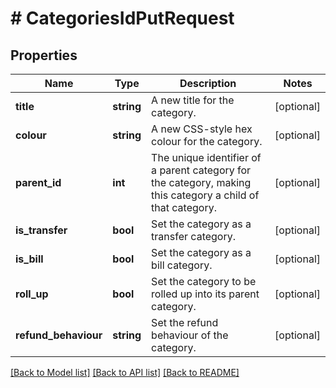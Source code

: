 # # CategoriesIdPutRequest

## Properties

Name | Type | Description | Notes
------------ | ------------- | ------------- | -------------
**title** | **string** | A new title for the category. | [optional]
**colour** | **string** | A new CSS-style hex colour for the category. | [optional]
**parent_id** | **int** | The unique identifier of a parent category for the category, making this category a child of that category. | [optional]
**is_transfer** | **bool** | Set the category as a transfer category. | [optional]
**is_bill** | **bool** | Set the category as a bill category. | [optional]
**roll_up** | **bool** | Set the category to be rolled up into its parent category. | [optional]
**refund_behaviour** | **string** | Set the refund behaviour of the category. | [optional]

[[Back to Model list]](../../README.md#models) [[Back to API list]](../../README.md#endpoints) [[Back to README]](../../README.md)

